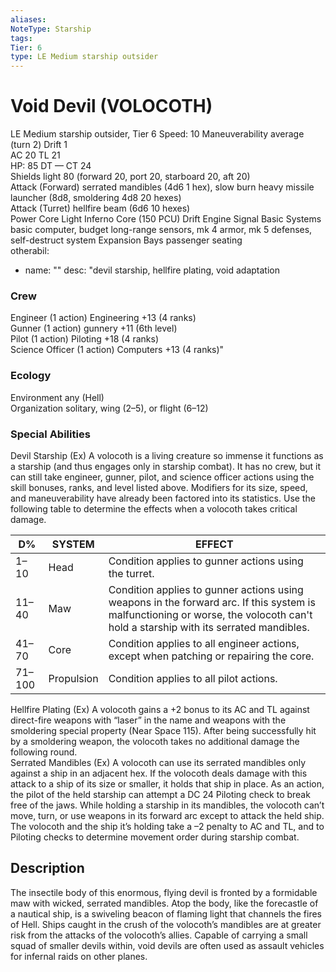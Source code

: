 ```yaml
---
aliases: 
NoteType: Starship
tags: 
Tier: 6
type: LE Medium starship outsider
---
```


# Void Devil (VOLOCOTH)

LE Medium starship outsider, Tier 6 
Speed: 10
Maneuverability average (turn 2)
Drift 1  
AC 20
TL 21  
HP: 85
DT —
CT 24  
Shields light 80 (forward 20, port 20, starboard 20, aft 20)  
Attack (Forward) serrated mandibles (4d6
1 hex), slow burn heavy missile launcher (8d8, smoldering 4d8
20 hexes)  
Attack (Turret) hellfire beam (6d6
10 hexes)  
Power Core Light Inferno Core (150 PCU)
Drift Engine Signal Basic
Systems basic computer, budget long-range sensors, mk 4 armor, mk 5 defenses, self-destruct system
Expansion Bays passenger seating  
otherabil:
  - name: ""
    desc: "devil starship, hellfire plating, void adaptation

### Crew

Engineer (1 action) Engineering +13 (4 ranks)  
Gunner (1 action) gunnery +11 (6th level)  
Pilot (1 action) Piloting +18 (4 ranks)  
Science Officer (1 action) Computers +13 (4 ranks)"

### Ecology

Environment any (Hell)  
Organization solitary, wing (2–5), or flight (6–12)

### Special Abilities

Devil Starship (Ex) A volocoth is a living creature so immense it functions as a starship (and thus engages only in starship combat). It has no crew, but it can still take engineer, gunner, pilot, and science officer actions using the skill bonuses, ranks, and level listed above. Modifiers for its size, speed, and maneuverability have already been factored into its statistics. Use the following table to determine the effects when a volocoth takes critical damage.

| D%     | SYSTEM     | EFFECT                                                                                                                                                                           |
|--------|------------|----------------------------------------------------------------------------------------------------------------------------------------------------------------------------------|
| 1–10   | Head       | Condition applies to gunner actions using the turret.                                                                                                                            |
| 11–40  | Maw        | Condition applies to gunner actions using weapons in the forward arc. If this system is malfunctioning or worse, the volocoth can't hold a starship with its serrated mandibles. |
| 41–70  | Core       | Condition applies to all engineer actions, except when patching or repairing the core.                                                                                           |
| 71–100 | Propulsion | Condition applies to all pilot actions.                                                                                                                                          |


 
 
Hellfire Plating (Ex) A volocoth gains a +2 bonus to its AC and TL against direct-fire weapons with “laser” in the name and weapons with the smoldering special property (Near Space 115). After being successfully hit by a smoldering weapon, the volocoth takes no additional damage the following round.  
Serrated Mandibles (Ex) A volocoth can use its serrated mandibles only against a ship in an adjacent hex. If the volocoth deals damage with this attack to a ship of its size or smaller, it holds that ship in place. As an action, the pilot of the held starship can attempt a DC 24 Piloting check to break free of the jaws. While holding a starship in its mandibles, the volocoth can’t move, turn, or use weapons in its forward arc except to attack the held ship. The volocoth and the ship it’s holding take a –2 penalty to AC and TL, and to Piloting checks to determine movement order during starship combat.

## Description

The insectile body of this enormous, flying devil is fronted by a formidable maw with wicked, serrated mandibles. Atop the body, like the forecastle of a nautical ship, is a swiveling beacon of flaming light that channels the fires of Hell. Ships caught in the crush of the volocoth’s mandibles are at greater risk from the attacks of the volocoth’s allies. Capable of carrying a small squad of smaller devils within, void devils are often used as assault vehicles for infernal raids on other planes.
